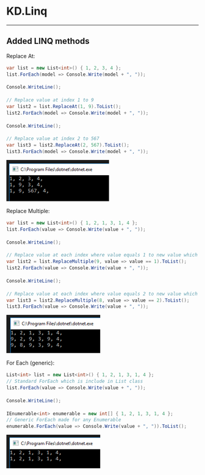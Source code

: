 # KD.Linq
---

Added LINQ methods
--


Replace At:
```csharp
var list = new List<int>() { 1, 2, 3, 4 };
list.ForEach(model => Console.Write(model + ", "));

Console.WriteLine();

// Replace value at index 1 to 9
var list2 = list.ReplaceAt(1, 9).ToList();
list2.ForEach(model => Console.Write(model + ", "));

Console.WriteLine();

// Replace value at index 2 to 567
var list3 = list2.ReplaceAt(2, 567).ToList();
list3.ForEach(model => Console.Write(model + ", "));
```
![](https://raw.githubusercontent.com/Sejoslaw/KD.Linq/master/img/ReplaceAt.PNG)


Replace Multiple:
```csharp
var list = new List<int>() { 1, 2, 1, 3, 1, 4 };
list.ForEach(value => Console.Write(value + ", "));

Console.WriteLine();

// Replace value at each index where value equals 1 to new value which is 9
var list2 = list.ReplaceMultiple(9, value => value == 1).ToList();
list2.ForEach(value => Console.Write(value + ", "));

Console.WriteLine();

// Replace value at each index where value equals 2 to new value which is 8
var list3 = list2.ReplaceMultiple(8, value => value == 2).ToList();
list3.ForEach(value => Console.Write(value + ", "));
```
![](https://raw.githubusercontent.com/Sejoslaw/KD.Linq/master/img/ReplaceMultiple.PNG)



For Each (generic):
```csharp
List<int> list = new List<int>() { 1, 2, 1, 3, 1, 4 };
// Standard ForEach which is include in List class
list.ForEach(value => Console.Write(value + ", "));

Console.WriteLine();

IEnumerable<int> enumerable = new int[] { 1, 2, 1, 3, 1, 4 };
// Generic ForEach made for any Enumerable
enumerable.ForEach(value => Console.Write(value + ", ")).ToList();
```
![](https://raw.githubusercontent.com/Sejoslaw/KD.Linq/master/img/ForEach.PNG)
